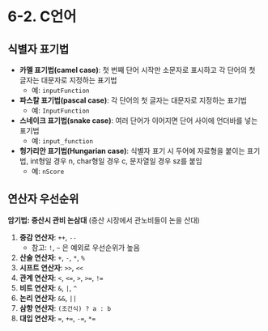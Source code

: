 # 6-2. C언어

## 식별자 표기법

- **카멜 표기법(camel case)**: 첫 번째 단어 시작만 소문자로 표시하고 각 단어의 첫 글자는 대문자로 지정하는 표기법
  - 예: `inputFunction`
- **파스칼 표기법(pascal case)**: 각 단어의 첫 글자는 대문자로 지정하는 표기법
  - 예: `InputFunction`
- **스네이크 표기법(snake case)**: 여러 단어가 이어지면 단어 사이에 언더바를 넣는 표기법
  - 예: `input_function`
- **헝가리안 표기법(Hungarian case)**: 식별자 표기 시 두어에 자료형을 붙이는 표기법, int형일 경우 n, char형일 경우 c, 문자열일 경우 sz를 붙임
  - 예: `nScore`

## 연산자 우선순위

**암기법: 증산시 관비 논삼대** (증산 시장에서 관노비들이 논을 산대)

1. **증감 연산자**: `++`, `--`
   - 참고: `!`, `~` 은 예외로 우선순위가 높음
2. **산술 연산자**: `+`, `-`, `*`, `%`
3. **시프트 연산자**: `>>`, `<<`
4. **관계 연산자**: `<`, `<=`, `>`, `>=`, `!=`
5. **비트 연산자**: `&`, `|`, `^`
6. **논리 연산자**: `&&`, `||`
7. **삼항 연산자**: `(조건식) ? a : b`
8. **대입 연산자**: `=`, `+=`, `-=`, `*=`
